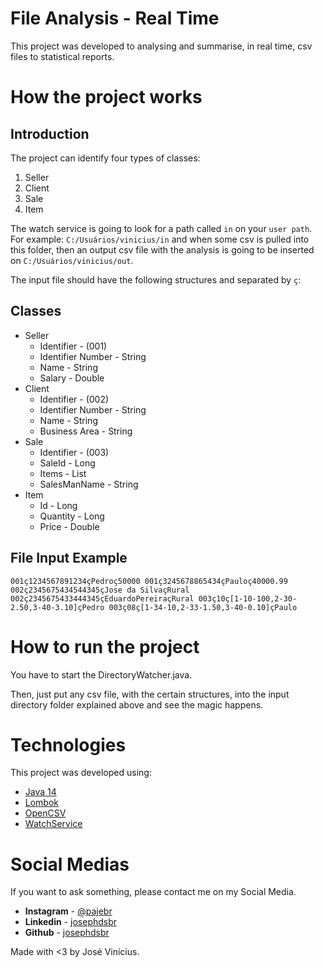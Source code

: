# File Analysis - Real Time

This project was developed to analysing and summarise, in real time, csv files to statistical reports.

# How the project works

## Introduction

The project can identify four types of classes: 

1. Seller
2. Client
3. Sale
4. Item

The watch service is going to look for a path called ``in`` on your ``user path``. For example:
``C:/Usuários/vinicius/in`` and when some csv is pulled into this folder, then an output csv file with 
the analysis is going to be inserted on ```C:/Usuários/vinicius/out```.

The input file should have the following structures and separated by ``ç``:

## Classes

* Seller
    - Identifier - (001)
    - Identifier Number - String
    - Name - String
    - Salary - Double
* Client
    - Identifier - (002)
    - Identifier Number - String
    - Name - String
    - Business Area - String
* Sale
    - Identifier - (003)
    - SaleId - Long
    - Items - List<Items>
    - SalesManName - String
* Item
    - Id - Long
    - Quantity - Long
    - Price - Double

## File Input Example

``
001ç1234567891234çPedroç50000
001ç3245678865434çPauloç40000.99
002ç2345675434544345çJose da SilvaçRural
002ç2345675433444345çEduardoPereiraçRural
003ç10ç[1-10-100,2-30-2.50,3-40-3.10]çPedro
003ç08ç[1-34-10,2-33-1.50,3-40-0.10]çPaulo
``

# How to run the project

You have to start the DirectoryWatcher.java.

Then, just put any csv file, with the certain structures, into the input directory folder explained above and see the magic happens.

# Technologies

This project was developed using:
 * [Java 14](https://openjdk.java.net/projects/jdk/14/)
 * [Lombok](https://projectlombok.org/)
 * [OpenCSV](http://opencsv.sourceforge.net/)
 * [WatchService](https://docs.oracle.com/javase/7/docs/api/java/nio/file/WatchService.html)
 
 # Social Medias
 
 If you want to ask something, please contact me on my Social Media.
 * **Instagram** - [@pajebr](https://www.instagram.com/pajebr/)
 * **Linkedin** - [josephdsbr](https://www.linkedin.com/in/josephdsbr)
 * **Github** - [josephdsbr](https://github.com/josephdsbr)
 
 Made with <3 by José Vinícius.